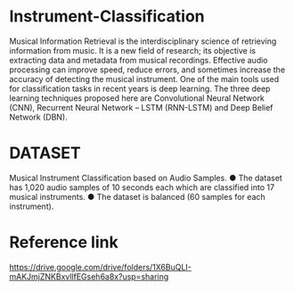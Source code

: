 # Instrument-Classification

Musical Information Retrieval is the interdisciplinary science of retrieving information from music. It is a new field of research; its objective is extracting data and metadata from musical recordings. Effective audio processing can improve speed, reduce errors, and sometimes increase the accuracy of detecting the musical instrument. One of the main tools used for classification tasks in recent years is deep learning. The three deep learning techniques proposed here are Convolutional Neural Network (CNN), Recurrent Neural Network – LSTM (RNN-LSTM) and Deep Belief Network (DBN).

# DATASET

Musical Instrument Classification based on Audio Samples.
●	The dataset has 1,020 audio samples of 10 seconds each which are classified into 17 musical instruments.
●	The dataset is balanced (60 samples for each instrument).

# Reference link
https://drive.google.com/drive/folders/1X6BuQLI-mAKJmjZNKBxvllfEGseh6a8x?usp=sharing
